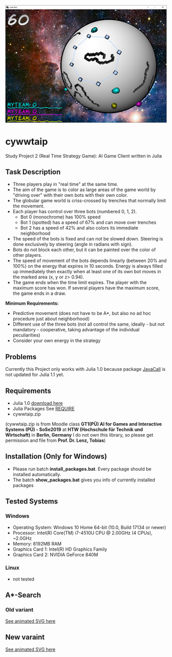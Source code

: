 [statusPic]: status.png "cywwtaip"

![statusPic][statusPic]

# cywwtaip
Study Project 2 (Real Time Strategy Game): AI Game Client written in Julia

## Task Description
* Three players play in "real time" at the same time.
* The aim of the game is to color as large areas of the game world by "driving over" with their own bots with their own color.
* The globular game world is criss-crossed by trenches that normally limit the movement.
* Each player has control over three bots (numbered 0, 1, 2).
  * Bot 0 (monochrome) has 100% speed
  * Bot 1 (spotted) has a speed of 67% and can move over trenches
  * Bot 2 has a speed of 42% and also colors its immediate neighborhood
* The speed of the bots is fixed and can not be slowed down. Steering is done exclusively by steering (angle in radians with sign).
* Bots do not block each other, but it can be painted over the color of other players.
* The speed of movement of the bots depends linearly (between 20% and 100%) on the energy that expires in 10 seconds. Energy is always filled up immediately then exactly when at least one of its own bot moves in the marked area (x, y or z> 0.94).
* The game ends when the time limit expires. The player with the maximum score has won. If several players have the maximum score, the game ends in a draw.

**Minimum Requirements:**
* Predictive movement (does not have to be A*, but also no ad hoc procedure just about neighborhood)
* Different use of the three bots (not all control the same, ideally - but not mandatory - cooperative, taking advantage of the individual peculiarities)
* Consider your own energy in the strategy

## Problems
Currently this Project only works with Julia 1.0 because package [JavaCall](https://github.com/JuliaInterop/JavaCall.jl) is not updated for Julia 1.1 yet.

## Requirements
* Julia 1.0 [download here](https://julialang.org/)
* Julia Packages See [REQUIRE](REQUIRE)
* cywwtaip.zip

(cywwtaip.zip is from Moodle class **GT1(PÜ) AI for Games and Interactive Systems (PÜ) - SoSe2019** at
**HTW (Hochschule für Technik und Wirtschaft)** in **Berlin, Germany**
I do not own this library, so please get permission and file from **Prof. Dr. Lenz, Tobias**)

## Installation (Only for Windows)
* Please run batch **install_packages.bat**. Every package should be installed automatically.
* The batch **show_packages.bat** gives you info of currently installed packages

## Tested Systems

### Windows
* Operating System: Windows 10 Home 64-bit (10.0, Build 17134 or newer)
* Processor: Intel(R) Core(TM) i7-4510U CPU @ 2.00GHz (4 CPUs), ~2.0GHz
* Memory: 8192MB RAM
* Graphics Card 1: Intel(R) HD Graphics Family
* Graphics Card 2: NVIDIA GeForce 840M

### Linux
* not tested

## A*-Search
### Old variant
[See animated SVG here](http://mariolink.de/github/AI-Cywwtaip/plot1.svg)

## New varaint
[See animated SVG here](http://mariolink.de/github/AI-Cywwtaip/plot2.svg)
